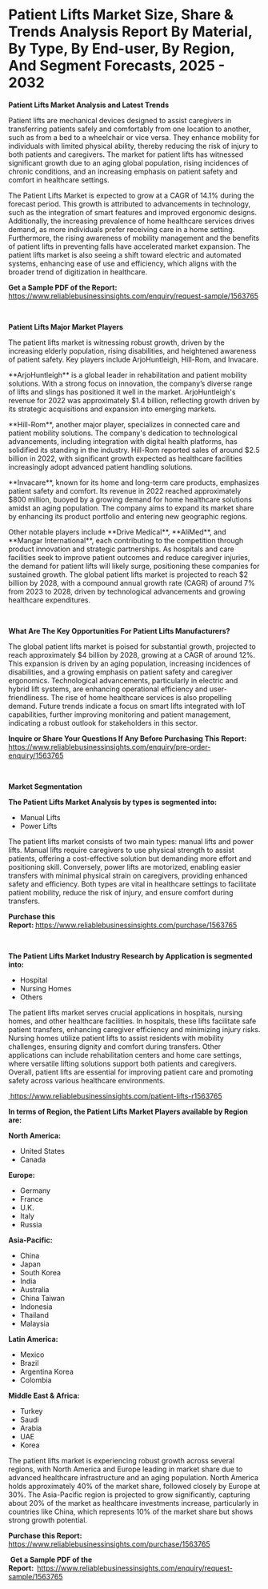<p><h1>Patient Lifts Market Size, Share & Trends Analysis Report By Material, By Type, By End-user, By Region, And Segment Forecasts, 2025 - 2032</h1></p><p><strong>Patient Lifts Market Analysis and Latest Trends</strong></p>
<p><p>Patient lifts are mechanical devices designed to assist caregivers in transferring patients safely and comfortably from one location to another, such as from a bed to a wheelchair or vice versa. They enhance mobility for individuals with limited physical ability, thereby reducing the risk of injury to both patients and caregivers. The market for patient lifts has witnessed significant growth due to an aging global population, rising incidences of chronic conditions, and an increasing emphasis on patient safety and comfort in healthcare settings.</p><p>The Patient Lifts Market is expected to grow at a CAGR of 14.1% during the forecast period. This growth is attributed to advancements in technology, such as the integration of smart features and improved ergonomic designs. Additionally, the increasing prevalence of home healthcare services drives demand, as more individuals prefer receiving care in a home setting. Furthermore, the rising awareness of mobility management and the benefits of patient lifts in preventing falls have accelerated market expansion. The patient lifts market is also seeing a shift toward electric and automated systems, enhancing ease of use and efficiency, which aligns with the broader trend of digitization in healthcare.</p></p>
<p><strong>Get a Sample PDF of the Report:&nbsp;</strong> <a href="https://www.reliablebusinessinsights.com/enquiry/request-sample/1563765?utm_campaign=3681&utm_medium=2&utm_source=Github&utm_content=ia&utm_term=16042025&utm_id=patient-lifts">https://www.reliablebusinessinsights.com/enquiry/request-sample/1563765</a></p>
<p>&nbsp;</p>
<p><strong>Patient Lifts Major Market Players</strong></p>
<p><p>The patient lifts market is witnessing robust growth, driven by the increasing elderly population, rising disabilities, and heightened awareness of patient safety. Key players include ArjoHuntleigh, Hill-Rom, and Invacare.</p><p>**ArjoHuntleigh** is a global leader in rehabilitation and patient mobility solutions. With a strong focus on innovation, the company’s diverse range of lifts and slings has positioned it well in the market. ArjoHuntleigh's revenue for 2022 was approximately $1.4 billion, reflecting growth driven by its strategic acquisitions and expansion into emerging markets.</p><p>**Hill-Rom**, another major player, specializes in connected care and patient mobility solutions. The company's dedication to technological advancements, including integration with digital health platforms, has solidified its standing in the industry. Hill-Rom reported sales of around $2.5 billion in 2022, with significant growth expected as healthcare facilities increasingly adopt advanced patient handling solutions.</p><p>**Invacare**, known for its home and long-term care products, emphasizes patient safety and comfort. Its revenue in 2022 reached approximately $800 million, buoyed by a growing demand for home healthcare solutions amidst an aging population. The company aims to expand its market share by enhancing its product portfolio and entering new geographic regions.</p><p>Other notable players include **Drive Medical**, **AliMed**, and **Mangar International**, each contributing to the competition through product innovation and strategic partnerships. As hospitals and care facilities seek to improve patient outcomes and reduce caregiver injuries, the demand for patient lifts will likely surge, positioning these companies for sustained growth. The global patient lifts market is projected to reach $2 billion by 2028, with a compound annual growth rate (CAGR) of around 7% from 2023 to 2028, driven by technological advancements and growing healthcare expenditures.</p></p>
<p>&nbsp;</p>
<p><strong>What Are The Key Opportunities For Patient Lifts Manufacturers?</strong></p>
<p><p>The global patient lifts market is poised for substantial growth, projected to reach approximately $4 billion by 2028, growing at a CAGR of around 12%. This expansion is driven by an aging population, increasing incidences of disabilities, and a growing emphasis on patient safety and caregiver ergonomics. Technological advancements, particularly in electric and hybrid lift systems, are enhancing operational efficiency and user-friendliness. The rise of home healthcare services is also propelling demand. Future trends indicate a focus on smart lifts integrated with IoT capabilities, further improving monitoring and patient management, indicating a robust outlook for stakeholders in this sector.</p></p>
<p><strong>Inquire or Share Your Questions If Any Before Purchasing This Report:</strong> <a href="https://www.reliablebusinessinsights.com/enquiry/pre-order-enquiry/1563765?utm_campaign=3681&utm_medium=2&utm_source=Github&utm_content=ia&utm_term=16042025&utm_id=patient-lifts">https://www.reliablebusinessinsights.com/enquiry/pre-order-enquiry/1563765</a></p>
<p>&nbsp;</p>
<p><strong>Market Segmentation</strong></p>
<p><strong>The Patient Lifts Market Analysis by types is segmented into:</strong></p>
<p><ul><li>Manual Lifts</li><li>Power Lifts</li></ul></p>
<p><p>The patient lifts market consists of two main types: manual lifts and power lifts. Manual lifts require caregivers to use physical strength to assist patients, offering a cost-effective solution but demanding more effort and positioning skill. Conversely, power lifts are motorized, enabling easier transfers with minimal physical strain on caregivers, providing enhanced safety and efficiency. Both types are vital in healthcare settings to facilitate patient mobility, reduce the risk of injury, and ensure comfort during transfers.</p></p>
<p><strong>Purchase this Report:&nbsp;</strong><a href="https://www.reliablebusinessinsights.com/purchase/1563765?utm_campaign=3681&utm_medium=2&utm_source=Github&utm_content=ia&utm_term=16042025&utm_id=patient-lifts">https://www.reliablebusinessinsights.com/purchase/1563765</a></p>
<p>&nbsp;</p>
<p><strong>The Patient Lifts Market Industry Research by Application is segmented into:</strong></p>
<p><ul><li>Hospital</li><li>Nursing Homes</li><li>Others</li></ul></p>
<p><p>The patient lifts market serves crucial applications in hospitals, nursing homes, and other healthcare facilities. In hospitals, these lifts facilitate safe patient transfers, enhancing caregiver efficiency and minimizing injury risks. Nursing homes utilize patient lifts to assist residents with mobility challenges, ensuring dignity and comfort during transfers. Other applications can include rehabilitation centers and home care settings, where versatile lifting solutions support both patients and caregivers. Overall, patient lifts are essential for improving patient care and promoting safety across various healthcare environments.</p></p>
<p><a href="https://www.reliablebusinessinsights.com/patient-lifts-r1563765?utm_campaign=3681&utm_medium=2&utm_source=Github&utm_content=ia&utm_term=16042025&utm_id=patient-lifts">&nbsp;https://www.reliablebusinessinsights.com/patient-lifts-r1563765</a></p>
<p><strong>In terms of Region, the Patient Lifts Market Players available by Region are:</strong></p>
<p>
    <p> <strong> North America: </strong>
        <ul>
            <li>United States</li>
            <li>Canada</li>
        </ul>
        </p> 
    <p> <strong> Europe: </strong>
        <ul>
            <li>Germany</li>
            <li>France</li>
            <li>U.K.</li>
            <li>Italy</li>
            <li>Russia</li>
        </ul>
        </p> 
    <p> <strong> Asia-Pacific: </strong>
        <ul>
            <li>China</li>
            <li>Japan</li>
            <li>South Korea</li>
            <li>India</li>
            <li>Australia</li>
            <li>China Taiwan</li>
            <li>Indonesia</li>
            <li>Thailand</li>
            <li>Malaysia</li>
        </ul>
        </p> 
    <p> <strong> Latin America: </strong>
        <ul>
            <li>Mexico</li>
            <li>Brazil</li>
            <li>Argentina Korea</li>
            <li>Colombia</li>
        </ul>
        </p> 
    <p> <strong> Middle East & Africa: </strong>
        <ul>
            <li>Turkey</li>
            <li>Saudi</li>
            <li>Arabia</li>
            <li>UAE</li>
            <li>Korea</li>
        </ul>
    </p>
    </p>
<p><p>The patient lifts market is experiencing robust growth across several regions, with North America and Europe leading in market share due to advanced healthcare infrastructure and an aging population. North America holds approximately 40% of the market share, followed closely by Europe at 30%. The Asia-Pacific region is projected to grow significantly, capturing about 20% of the market as healthcare investments increase, particularly in countries like China, which represents 10% of the market share but shows strong growth potential.</p></p>
<p><strong>Purchase this Report: </strong><a href="https://www.reliablebusinessinsights.com/purchase/1563765?utm_campaign=3681&utm_medium=2&utm_source=Github&utm_content=ia&utm_term=16042025&utm_id=patient-lifts">https://www.reliablebusinessinsights.com/purchase/1563765</a></p>
<p>&nbsp;<strong>Get a Sample PDF of the Report:&nbsp;&nbsp;</strong><a href="https://www.reliablebusinessinsights.com/enquiry/request-sample/1563765?utm_campaign=3681&utm_medium=2&utm_source=Github&utm_content=ia&utm_term=16042025&utm_id=patient-lifts">https://www.reliablebusinessinsights.com/enquiry/request-sample/1563765</a></p>
<p><strong></strong></p>
<p><p></p><p></p><p></p></p>